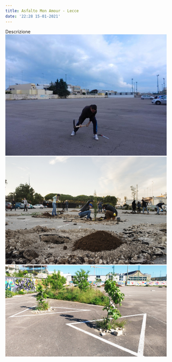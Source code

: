 ```yaml
---
title: Asfalto Mon Amour - Lecce
date: '22:28 15-01-2021'
---
```

Descrizione 
![](Lecce_Knos-AsfaltoMonAmour01.jpg)
![](Lecce_Knos-AsfaltoMonAmour02.jpg)
![](Lecce_Knos-AsfaltoMonAmour03.jpg)
